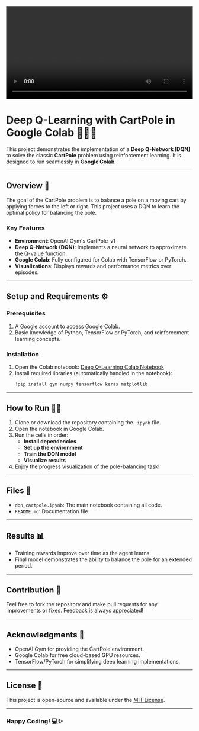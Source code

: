 

<video controls autoplay loop width="100%">
  <source src="./cart_pole_video.mp4" type="video/mp4">
  Your browser does not support the video tag.
</video>

# Deep Q-Learning with CartPole in Google Colab 🐍🤖🎢

This project demonstrates the implementation of a **Deep Q-Network (DQN)** to solve the classic **CartPole** problem using reinforcement learning. It is designed to run seamlessly in **Google Colab**.

---

## Overview 📖

The goal of the CartPole problem is to balance a pole on a moving cart by applying forces to the left or right. This project uses a DQN to learn the optimal policy for balancing the pole.

### Key Features
- **Environment**: OpenAI Gym's CartPole-v1
- **Deep Q-Network (DQN)**: Implements a neural network to approximate the Q-value function.
- **Google Colab**: Fully configured for Colab with TensorFlow or PyTorch.
- **Visualizations**: Displays rewards and performance metrics over episodes.

---

## Setup and Requirements ⚙️

### Prerequisites
1. A Google account to access Google Colab.
2. Basic knowledge of Python, TensorFlow or PyTorch, and reinforcement learning concepts.

### Installation
1. Open the Colab notebook: [Deep Q-Learning Colab Notebook](https://colab.research.google.com/drive/1Lum9X8j9xRE72p6Z-rCNMyDqg6luDBfF?usp=sharing)
2. Install required libraries (automatically handled in the notebook):
   ```python
   !pip install gym numpy tensorflow keras matplotlib
   ```

---

## How to Run 🏃‍♂️

1. Clone or download the repository containing the `.ipynb` file.
2. Open the notebook in Google Colab.
3. Run the cells in order:
   - **Install dependencies**
   - **Set up the environment**
   - **Train the DQN model**
   - **Visualize results**
4. Enjoy the progress visualization of the pole-balancing task!

---

## Files 📂

- `dqn_cartpole.ipynb`: The main notebook containing all code.
- `README.md`: Documentation file.

---

## Results 📊

- Training rewards improve over time as the agent learns.
- Final model demonstrates the ability to balance the pole for an extended period.

---

## Contribution 🤝

Feel free to fork the repository and make pull requests for any improvements or fixes. Feedback is always appreciated!

---

## Acknowledgments 🌟

- OpenAI Gym for providing the CartPole environment.
- Google Colab for free cloud-based GPU resources.
- TensorFlow/PyTorch for simplifying deep learning implementations.

---

## License 📜

This project is open-source and available under the [MIT License](LICENSE).

---

### Happy Coding! 💻✨
